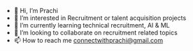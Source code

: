 - 👋 Hi, I’m Prachi
- 👀 I’m interested in Recruitment or talent acquisition projects
- 🌱 I’m currently learning technical recruitment, AI & ML
- 💞️ I’m looking to collaborate on recruitment related topics
- 📫 How to reach me connectwithprachi@gmail.com

<!---
prachi293pandey/prachi293pandey is a ✨ special ✨ repository because its `README.md` (this file) appears on your GitHub profile.
You can click the Preview link to take a look at your changes.
--->
